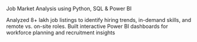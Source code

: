 Job Market Analysis using Python, SQL & Power BI

Analyzed 8+ lakh job listings to identify hiring trends, in-demand skills, and remote vs. on-site roles.
Built interactive Power BI dashboards for workforce planning and recruitment insights
